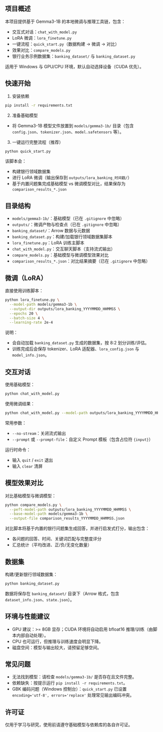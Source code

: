 ## 项目概述

本项目提供基于 Gemma3-1B 的本地微调与推理工具链，包含：

- 交互式对话：`chat_with_model.py`
- LoRA 微调：`lora_finetune.py`
- 一键流程：`quick_start.py`（数据构建 → 微调 → 对比）
- 效果对比：`compare_models.py`
- 银行业务示例数据集：`banking_dataset/` 与 `banking_dataset.py`

适用于 Windows 与 GPU/CPU 环境，默认自动选择设备（CUDA 优先）。

## 快速开始

1) 安装依赖

```bash
pip install -r requirements.txt
```

2) 准备基础模型

- 将 Gemma3-1B 模型文件放置到 `models/gemma3-1b/` 目录（包含 `config.json`、`tokenizer.json`、`model.safetensors` 等）。

3) 一键运行完整流程（推荐）

```bash
python quick_start.py
```

该脚本会：
- 构建银行领域数据集
- 进行 LoRA 微调（输出保存到 `outputs/lora_banking_时间戳/`）
- 基于内置问题集完成基础模型 vs 微调模型对比，结果保存为 `comparison_results_*.json`

## 目录结构

- `models/gemma3-1b/`：基础模型（已在 `.gitignore` 中忽略）
- `outputs/`：微调产物与检查点（已在 `.gitignore` 中忽略）
- `banking_dataset/`：Arrow 数据与元数据
- `banking_dataset.py`：构建/加载银行领域数据集脚本
- `lora_finetune.py`：LoRA 训练主脚本
- `chat_with_model.py`：交互聊天脚本（支持流式输出）
- `compare_models.py`：基础模型与微调模型效果对比
- `comparison_results_*.json`：对比结果摘要（已在 `.gitignore` 中忽略）

## 微调（LoRA）

直接使用训练脚本：

```bash
python lora_finetune.py \
  --model-path models/gemma3-1b \
  --output-dir outputs/lora_banking_YYYYMMDD_HHMMSS \
  --epochs 20 \
  --batch-size 4 \
  --learning-rate 2e-4
```

说明：
- 会自动加载 `banking_dataset.py` 生成的数据集，按 8:2 划分训练/评估。
- 训练完成后会保存 tokenizer、LoRA 适配器、`lora_config.json` 与 `model_info.json`。

## 交互对话

使用基础模型：

```bash
python chat_with_model.py
```

使用微调结果：

```bash
python chat_with_model.py --model-path outputs/lora_banking_YYYYMMDD_HHMMSS
```

常用参数：
- `--no-stream`：关闭流式输出
- `--prompt` 或 `--prompt-file`：自定义 Prompt 模板（包含占位符 `{input}`）

运行时命令：
- 输入 `quit` / `exit` 退出
- 输入 `clear` 清屏

## 模型效果对比

对比基础模型与微调模型：

```bash
python compare_models.py \
  --peft-model-path outputs/lora_banking_YYYYMMDD_HHMMSS \
  --base-model-path models/gemma3-1b \
  --output-file comparison_results_YYYYMMDD_HHMMSS.json
```

对比脚本将基于内置的银行问题集生成回答，并进行启发式打分，输出包含：
- 各问题的回答、时间、关键词匹配与完整度评分
- 汇总统计（平均改进、正/负/无变化数量）

## 数据集

构建/更新银行领域数据集：

```bash
python banking_dataset.py
```

数据将保存在 `banking_dataset/` 目录下（Arrow 格式，包含 `dataset_info.json`、`state.json`）。

## 环境与性能建议

- GPU 建议：>= 8GB 显存；CUDA 环境将自动启用 bfloat16 推理/训练（由脚本内部自动处理）。
- CPU 也可运行，但推理与训练速度会明显下降。
- 磁盘空间：模型与输出较大，请预留足够空间。

## 常见问题

- 无法找到模型：请检查 `models/gemma3-1b/` 是否存在且文件完整。
- 依赖缺失：按提示运行 `pip install -r requirements.txt`。
- GBK 编码问题（Windows 控制台）：`quick_start.py` 已设置 `encoding='utf-8', errors='replace'` 处理常见输出编码冲突。

## 许可证

仅用于学习与研究，使用前请遵守基础模型与依赖库的各自许可证。
